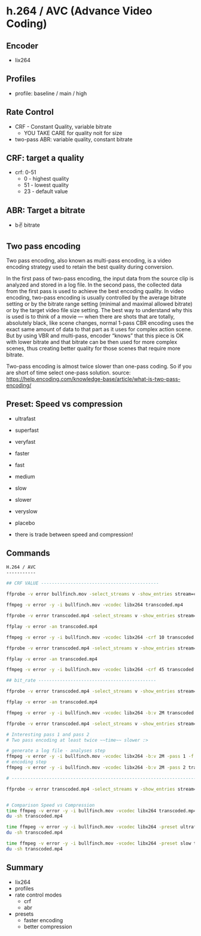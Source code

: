 # h.264 / AVC (Advance Video Coding)

## Encoder
- lix264

## Profiles
- profile: baseline / main / high

## Rate Control
- CRF - Constant Quality, variable bitrate
  - YOU TAKE CARE  for quality noit for size
- two-pass ABR: variable quality, constant bitrate


## CRF: target a quality
- crf: 0-51
  - 0 - highest quality
  - 51 - lowest quality
  - 23 - default value

## ABR: Target a bitrate
- b:v: bitrate

## Two pass encoding
Two pass encoding, also known as multi-pass encoding, is a video encoding strategy used to retain the best quality during conversion.

In the first pass of two-pass encoding, the input data from the source clip is analyzed and stored in a log file. In the second pass, the collected data from the first pass is used to achieve the best encoding quality. In video encoding, two-pass encoding is usually controlled by the average bitrate setting or by the bitrate range setting (minimal and maximal allowed bitrate) or by the target video file size setting. The best way to understand why this is used is to think of a movie — when there are shots that are totally, absolutely black, like scene changes, normal 1-pass CBR encoding uses the exact same amount of data to that part as it uses for complex action scene. But by using VBR and multi-pass, encoder “knows” that this piece is OK with lower bitrate and that bitrate can be then used for more complex scenes, thus creating better quality for those scenes that require more bitrate.

Two-pass encoding is almost twice slower than one-pass coding. So if you are short of time select one-pass solution.
source: https://help.encoding.com/knowledge-base/article/what-is-two-pass-encoding/

## Preset: Speed vs compression
- ultrafast
- superfast
- veryfast
- faster
- fast
- medium
- slow
- slower
- veryslow
- placebo

- there is trade between speed and compression!





## Commands

```sh
H.264 / AVC
-----------

## CRF VALUE --------------------------------------------

ffprobe -v error bullfinch.mov -select_streams v -show_entries stream=codec_name,bit_rate -print_format default=noprint_wrappers=1

ffmpeg -v error -y -i bullfinch.mov -vcodec libx264 transcoded.mp4 

ffprobe -v error transcoded.mp4 -select_streams v -show_entries stream=codec_name,bit_rate -print_format default=noprint_wrappers=1

ffplay -v error -an transcoded.mp4

ffmpeg -v error -y -i bullfinch.mov -vcodec libx264 -crf 10 transcoded.mp4 

ffprobe -v error transcoded.mp4 -select_streams v -show_entries stream=codec_name,bit_rate -print_format default=noprint_wrappers=1

ffplay -v error -an transcoded.mp4

ffmpeg -v error -y -i bullfinch.mov -vcodec libx264 -crf 45 transcoded.mp4 

## bit_rate --------------------------------------------

ffprobe -v error transcoded.mp4 -select_streams v -show_entries stream=codec_name,bit_rate -print_format default=noprint_wrappers=1

ffplay -v error -an transcoded.mp4

ffmpeg -v error -y -i bullfinch.mov -vcodec libx264 -b:v 2M transcoded.mp4

ffprobe -v error transcoded.mp4 -select_streams v -show_entries stream=codec_name,bit_rate -print_format default=noprint_wrappers=1

# Interesting pass 1 and pass 2
# Two pass encoding at least twice ~~time~~ slower :>

# generate a log file - analyses step
ffmpeg -v error -y -i bullfinch.mov -vcodec libx264 -b:v 2M -pass 1 -f null /dev/null
# encoding step
ffmpeg -v error -y -i bullfinch.mov -vcodec libx264 -b:v 2M -pass 2 transcoded.mp4

# -----------------------------------------------------------------------------

ffprobe -v error transcoded.mp4 -select_streams v -show_entries stream=codec_name,bit_rate -print_format default=noprint_wrappers=1


# Comparison Speed vs Compression
time ffmpeg -v error -y -i bullfinch.mov -vcodec libx264 transcoded.mp4
du -sh transcoded.mp4

time ffmpeg -v error -y -i bullfinch.mov -vcodec libx264 -preset ultrafast transcoded.mp4
du -sh transcoded.mp4

time ffmpeg -v error -y -i bullfinch.mov -vcodec libx264 -preset slow transcoded.mp4
du -sh transcoded.mp4

```

## Summary
- lix264
- profiles
- rate control modes
  -  crf
  -  abr
- presets
  - faster encoding
  - better compression